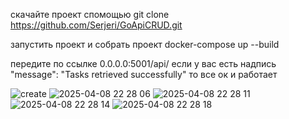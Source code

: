 скачайте проект спомощью 
git clone https://github.com/Serjeri/GoApiCRUD.git

запустить проект и собрать проект 
 docker-compose up --build


 передите по ссылке 0.0.0.0:5001/api/ если у вас есть надпись  "message": "Tasks retrieved successfully"
 то все ок и работает 

![create](https://github.com/user-attachments/assets/b6cf6eb6-8269-4803-a55b-7e0a657a2e86)
![2025-04-08 22 28 06](https://github.com/user-attachments/assets/2914118e-a493-4462-bee5-689dbc96b695)
![2025-04-08 22 28 11](https://github.com/user-attachments/assets/c92381c6-4a53-4f5f-a690-ab6241e34e24)
![2025-04-08 22 28 14](https://github.com/user-attachments/assets/349588e6-e8ea-46d9-930f-30f1defaf735)
![2025-04-08 22 28 18](https://github.com/user-attachments/assets/12d43528-6149-4534-ba07-5c3d4ca670bf)
